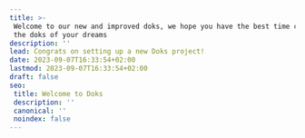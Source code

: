 ```yaml
---
title: >-
 Welcome to our new and improved doks, we hope you have the best time creating
 the doks of your dreams
description: ''
lead: Congrats on setting up a new Doks project!
date: 2023-09-07T16:33:54+02:00
lastmod: 2023-09-07T16:33:54+02:00
draft: false
seo:
 title: Welcome to Doks
 description: ''
 canonical: ''
 noindex: false
---
```

